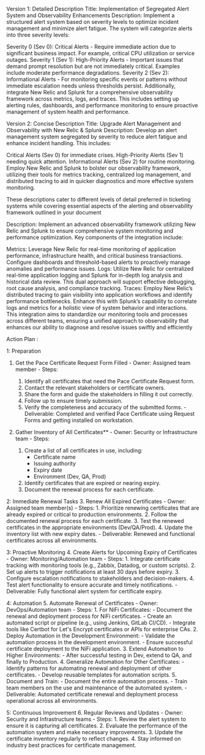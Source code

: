 Version 1: Detailed Description
Title: Implementation of Segregated Alert System and Observability Enhancements Description: Implement a structured alert system based on severity levels to optimize incident management and minimize alert fatigue. The system will categorize alerts into three severity levels:

Severity 0 (Sev 0): Critical Alerts - Require immediate action due to significant business impact. For example, critical CPU utilization or service outages.
Severity 1 (Sev 1): High-Priority Alerts - Important issues that demand prompt resolution but are not immediately critical. Examples include moderate performance degradations.
Severity 2 (Sev 2): Informational Alerts - For monitoring specific events or patterns without immediate escalation needs unless thresholds persist.
Additionally, integrate New Relic and Splunk for a comprehensive observability framework across metrics, logs, and traces. This includes setting up alerting rules, dashboards, and performance monitoring to ensure proactive management of system health and performance.

Version 2: Concise Description
Title: Upgrade Alert Management and Observability with New Relic & Splunk Description: Develop an alert management system segregated by severity to reduce alert fatigue and enhance incident handling. This includes:

Critical Alerts (Sev 0) for immediate crises.
High-Priority Alerts (Sev 1) needing quick attention.
Informational Alerts (Sev 2) for routine monitoring.
Employ New Relic and Splunk to bolster our observability framework, utilizing their tools for metrics tracking, centralized log management, and distributed tracing to aid in quicker diagnostics and more effective system monitoring.

These descriptions cater to different levels of detail preferred in ticketing systems while covering essential aspects of the alerting and observability framework outlined in your document​



Description: Implement an advanced observability framework utilizing New Relic and Splunk to ensure comprehensive system monitoring and performance optimization. Key components of the integration include:

Metrics: Leverage New Relic for real-time monitoring of application performance, infrastructure health, and critical business transactions. Configure dashboards and threshold-based alerts to proactively manage anomalies and performance issues.
Logs: Utilize New Relic for centralized real-time application logging and Splunk for in-depth log analysis and historical data review. This dual approach will support effective debugging, root cause analysis, and compliance tracking.
Traces: Employ New Relic’s distributed tracing to gain visibility into application workflows and identify performance bottlenecks. Enhance this with Splunk’s capability to correlate logs and metrics for a holistic view of system behavior and interactions.
This integration aims to standardize our monitoring tools and processes across different teams, ensuring a unified approach to observability that enhances our ability to diagnose and resolve issues swiftly and efficiently​



Action Plan :


1: Preparation
  1. Get the Pace Certificate Request Form Filled
    - Owner: Assigned team member
    - Steps:
      1. Identify all certificates that need the Pace Certificate Request form.
      2. Contact the relevant stakeholders or certificate owners.
      3. Share the form and guide the stakeholders in filling it out correctly.
      4. Follow up to ensure timely submission.
      5. Verify the completeness and accuracy of the submitted forms.
    - Deliverable: Completed and verified Pace Certificate using Request Forms and getting installed on workstation.

  2. Gather Inventory of All Certificates**
    - Owner: Security or Infrastructure team
    - Steps:
      1. Create a list of all certificates in use, including:
         - Certificate name
         - Issuing authority
         - Expiry date
         - Environment (Dev, QA, Prod)
      2. Identify certificates that are expired or nearing expiry.
      3. Document the renewal process for each certificate.


2: Immediate Renewal Tasks
  3. Renew All Expired Certificates
    - Owner: Assigned team member(s)
    - Steps:
      1. Prioritize renewing certificates that are already expired or critical to production environments.
      2. Follow the documented renewal process for each certificate.
      3. Test the renewed certificates in the appropriate environments (Dev/QA/Prod).
      4. Update the inventory list with new expiry dates.
    - Deliverable: Renewed and functional certificates across all environments.


3: Proactive Monitoring
  4. Create Alerts for Upcoming Expiry of Certificates
    - Owner: Monitoring/Automation team
    - Steps:
      1. Integrate certificate tracking with monitoring tools (e.g., Zabbix, Datadog, or custom scripts).
      2. Set up alerts to trigger notifications at least 30 days before expiry.
      3. Configure escalation notifications to stakeholders and decision-makers.
      4. Test alert functionality to ensure accurate and timely notifications.
    - Deliverable: Fully functional alert system for certificate expiry.



4: Automation
  5. Automate Renewal of Certificates
    - Owner: DevOps/Automation team
    - Steps:
      1. For NiFi Certificates:
         - Document the renewal and deployment process for NiFi certificates.
         - Create an automated script or pipeline (e.g., using Jenkins, GitLab CI/CD).
         - Integrate tools like Certbot for Let's Encrypt certificates or APIs for enterprise CAs.
      2. Deploy Automation in the Development Environment:
         - Validate the automation process in the development environment.
         - Ensure successful certificate deployment to the NiFi application.
      3. Extend Automation to Higher Environments:
         - After successful testing in Dev, extend to QA, and finally to Production.
      4. Generalize Automation for Other Certificates:
         - Identify patterns for automating renewal and deployment of other certificates.
         - Develop reusable templates for automation scripts.
      5. Document and Train:
         - Document the entire automation process.
         - Train team members on the use and maintenance of the automated system.
    - Deliverable: Automated certificate renewal and deployment process operational across all environments.


5: Continuous Improvement
  6. Regular Reviews and Updates
    - Owner: Security and Infrastructure teams
    - Steps:
      1. Review the alert system to ensure it is capturing all certificates.
      2. Evaluate the performance of the automation system and make necessary improvements.
      3. Update the certificate inventory regularly to reflect changes.
      4. Stay informed on industry best practices for certificate management.
